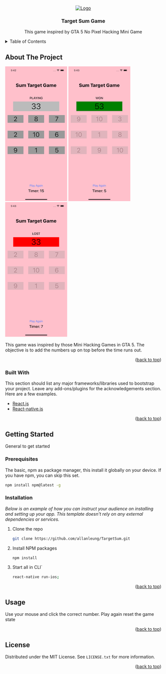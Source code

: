 
<!-- PROJECT LOGO -->
<br />
<div align="center">
  <a href="https://github.com/othneildrew/Best-README-Template">
    <img src="images/logo.png" alt="Logo" width="80" height="80">
  </a>

<h3 align="center">Target Sum Game</h3>

  <p align="center">
    This game inspired by GTA 5 No Pixel Hacking Mini Game
    <br />
  </p>
</div>

<!-- TABLE OF CONTENTS -->
<details>
  <summary>Table of Contents</summary>
  <ol>
    <li>
      <a href="#about-the-project">About The Project</a>
      <ul>
        <li><a href="#built-with">Built With</a></li>
      </ul>
    </li>
    <li>
      <a href="#getting-started">Getting Started</a>
      <ul>
        <li><a href="#prerequisites">Prerequisites</a></li>
        <li><a href="#installation">Installation</a></li>
      </ul>
    </li>
    <li><a href="#usage">Usage</a></li>
    <li><a href="#license">License</a></li>

  </ol>
</details>



<!-- ABOUT THE PROJECT -->
## About The Project
![](https://github.com/allanleung/TargetSum/blob/master/assets/game01.png)
![](https://github.com/allanleung/TargetSum/blob/master/assets/game02.png)
![](https://github.com/allanleung/TargetSum/blob/master/assets/game03.png)

This game was inspired by those Mini Hacking Games in GTA 5. The objective is to add the numbers up on top before the time runs out.

<p align="right">(<a href="#top">back to top</a>)</p>


### Built With

This section should list any major frameworks/libraries used to bootstrap your project. Leave any add-ons/plugins for the acknowledgements section. Here are a few examples.


* [React.js](https://reactjs.org/)
* [React-native.js](https://reactnative.dev/)

<p align="right">(<a href="#top">back to top</a>)</p>



<!-- GETTING STARTED -->
## Getting Started

General to get started

### Prerequisites

The basic, npm as package manager, this install it globally on your device. If you have npm, you can skip this set.

  ```sh
  npm install npm@latest -g
  ```

### Installation

_Below is an example of how you can instruct your audience on installing and setting up your app. This template doesn't rely on any external dependencies or services._

1. Clone the repo
   ```sh
   git clone https://github.com/allanleung/TargetSum.git
   ```
2. Install NPM packages
   ```sh
   npm install
   ```
3. Start all in CLI`
   ```sh
   react-native run-ios;
   ```

<p align="right">(<a href="#top">back to top</a>)</p>



<!-- USAGE EXAMPLES -->
## Usage

Use your mouse and click the correct number. Play again reset the game state


<p align="right">(<a href="#top">back to top</a>)</p>


<!-- LICENSE -->
## License

Distributed under the MIT License. See `LICENSE.txt` for more information.

<p align="right">(<a href="#top">back to top</a>)</p>
